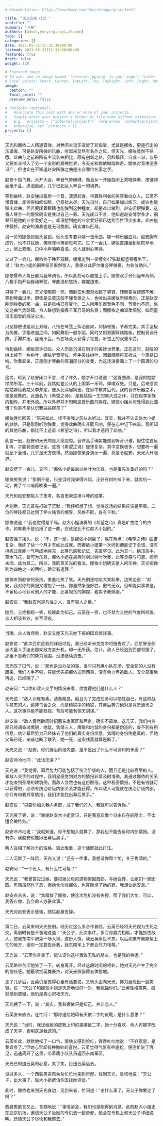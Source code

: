 ```yaml
---
# Documentation: https://wowchemy.com/docs/managing-content/

title: "天之五绝（12）"
subtitle: ""
summary: "斗琴"
authors: [admin,yunying,nayi,zhaoan]
tags: []
categories: []
date: 2021-05-31T15:31:30+08:00
lastmod: 2021-05-31T15:31:30+08:00
featured: true
draft: false
weight: 120

# Featured image
# To use, add an image named `featured.jpg/png` to your page's folder.
# Focal points: Smart, Center, TopLeft, Top, TopRight, Left, Right, BottomLeft, Bottom, BottomRight.
image:
  caption: ""
  focal_point: ""
  preview_only: false

# Projects (optional).
#   Associate this post with one or more of your projects.
#   Simply enter your project's folder or file name without extension.
#   E.g. `projects = ["internal-project"]` references `content/project/deep-learning/index.md`.
#   Otherwise, set `projects = []`.
projects: []
---
```


天光和娜依二人精通音律，对世间主流乐谱皆了若指掌，尤其是娜依，更是行走的乐谱库。可是赵安所弹的乐曲，听起来显然有名作之风，但天光，娜依竟然不熟悉。此曲与之前的所有主流名曲相比，颇有创新之处，另辟蹊径，自成一派，似乎又将听众带入了另一个全新的精神世界，令天光和娜依暗暗称奇。娜依对音律见多识广，但也实在不知道赵安所弹之曲是出自哪位名家之手。

<!--more-->

赵安十指飞舞，大开大合，琴音气势磅礴，而且从一开始就闭上双眼弹奏，按键却丝毫不乱，潇洒自如，几乎已到达人琴合一的境界。

等到曲终，赵安弹出最后一个音，潇洒起身，带着胜利者的笑容看向众人。云英不懂音律，却听得如痴如醉，仍意犹未尽。天光自忖，自己如果加以练习，或许也能弹出此曲，但若要闭着眼睛也能弹到这种程度，却是难以做到。赵安闭眼弹奏，这番人琴合一的境界确实是胜过自己一筹。天光闭口不言，他知道赵安博学多才，钢琴只是她的业余爱好之一，却没想到她的业余爱好都已达到当世顶尖水准。此曲旋律精妙，赵安的演奏也是无可挑剔，确实难以匹敌。

另一旁的娜依则眉头紧锁，低头思考要以哪一首乐曲，哪一种乐器应对。赵安胸有成竹，也不打扰她，笑眯眯地等她思考完。过了一会儿，娜依直接坐到庭院草地上，闭上双眼，口中小声喃喃自语，众人就耐心等待。

又过了一会儿，娜依终于睁开双眼，缓缓走到一架镀金47弦踏板竖琴旁坐下，说：“赵大小姐的钢琴技艺果然惊人，我便以此萨尔维竖琴弹奏，为各位助兴。”

娜依曾命人每日都为竖琴调音，所以此刻可以直接上手。娜依双手分列竖琴两侧，八根手指开始拨动琴弦，琴曲温和悠扬，娓娓道来。

只弹了一会儿，天光便眼前一亮，而赵安也渐渐收起了笑容，转而变得疑惑不解。等到琴曲过半，即使是云英这般不懂音律之人，也听出来娜依所弹奏的，正是赵安刚刚弹奏的那一曲，只是风格已有变化。二人所用乐器音色不同，节奏也不同，赵安之曲气势磅礴，令人联想到指挥千军万马的名将；而娜依之曲温柔细腻，如同童话王国里的纯洁公主。

只见娜依也是闭上双眼，八指在琴弦上挥洒自如，抑扬顿挫，节奏完美，其手型极为优雅，手指进退之间，如同舞蹈一般华丽，同时又用双脚踩踏踏板，控制音调升降，手脚并用，丝毫不乱，令在场众人获得了视觉，听觉上的双重享受。

待到曲终，娜依双手归位，众人仍是沉浸在刚才的美妙世界里。正在这时，庭院的树上掉下一片树叶，娜依听音辨位，伸手夹住树叶，闭着眼睛将其折成一个简易口哨，吹奏起来，正是刚才琴曲的高潮部分的变奏，为这场演奏画上了一个圆满的句号。

这次，轮到了赵安闭口不言，过了许久，她才开口说道：“这首曲谱，是我的姑姑缪灵所写。三十年前，我姑姑是公认的上国第一乐师，弹唱双绝。只是，后来缪灵姑姑嫁给我姑父李邦定，便从此深居简出，在家中教育后代。我的音律乐器之术，便是她教的。此曲名为《希望之诗》，是我姑姑一生的集大成之作，只在赵李家族内相传，并未外流。所以外界并不知晓这首乐曲的存在。娜依小姐从何处得到此曲谱？你是不是认识我姑姑缪灵？”

娜依连忙回答：“原来如此，怪不得我之前从未听过。其实，我并不认识赵大小姐的姑姑，只是刚刚听你弹奏，觉得此曲确实非同凡响，便在心中记下曲谱。我所知的其他乐曲，都比不上这首《希望之诗》，所以我才选用了此曲。”

此言一出，赵安和天光均是大感震惊。音律高手确实能做到听音识谱，但往往要反复听，才能将曲谱记全。这首《希望之诗》旋律复杂，其中变换极多，想要听一遍就记下全谱，几乎是天方夜谭。然而娜依亲身演示一遍，真是令赵安，天光大开眼界。

赵安愣了一会儿，又问：“娜依小姐最后以树叶为乐器，也是事先准备好的吗？”

娜依笑笑说：“那倒不是，只是当时我弹得兴起，正好有树叶掉下来，就灵机一动，做了个口哨再吹奏一遍。”

天光和赵安都陷入了思考，各自思索这场斗琴的结果。

片刻后，天光首先打破了沉默：“我仔细想了想，觉得这场的结果应该是平局。二位的琴技都已达到了炉火纯青的境界，风格不同，各有千秋。”

娜依说道：“我也觉得是平局。赵大小姐演奏的《希望之诗》真是旷古绝今的杰作。如果我不是也用了这一曲，应该是比不过赵大小姐的。”

赵安摇了摇头，说：“不，这一局，是娜依小姐赢了，赢在两点：《希望之诗》曲谱复杂，我练了快一个月才有如此成就。而娜依小姐第一次听到便能记下全谱，没有排练过就能一气呵成地弹完，此等乐感和记忆，实属罕见。此为其一。绝顶高手，草木飞花，皆可为乐器，娜依小姐在最后时刻以树叶吹奏，此等灵感与巧思，闻所未闻。此为其二。所以，我同意天光的看法，娜依小姐确实是人间乐神。天光把你列为四绝之一的西纯，确实有道理。”

娜依听到赵安的表扬，害羞地笑了笑。天光倒是哈哈大笑起来，边笑边说：“赵安，我对你的佩服又增加了一分。你虽然争强好胜，傲气无双，但却能实事求是，不留私心地认可别人的才能，此番坦荡的胸襟，着实令我佩服。”

赵安说：“我赵安岂是凡俗之人，自有容人之量。”

随后，三绝相视一笑，视彼此为知己。云英在一旁，也不禁为三绝的气度所折服。众人相谈甚欢，直至深夜。

------

当晚，众人散场后，赵安又邀天光去她下榻的国宾馆谈事。

赵安说：“此次西京危机的详细过程，我已经听米克提中将报告过了。西京安全部派大量人手追击那架敌方直升机，却一无所获。估计，敌人已经逃到西部邻国了。那里不是我们的势力范围，没法继续追击。”

天光叹了口气，说：“那也是没办法的事，当时只有鹰小队在场，安全部的人没有跟来，我们人手不够，只能优先把娜依送回西京，没有余力再追敌人。安全部事后再追，已经晚了。”

赵安问：“以你和敌人交手的情况来看，你觉得他们是什么人？”

天光说：“敌人训练有素，装备精良，而且为了完成任务可以牺牲自己，有这种战斗意志的人，绝非乌合之众，而是精锐中的精锐，其幕后势力绝对是背景通天之人。这次事件绝不能轻视，背后可能有惊天阴谋。”

赵安说：“敌人竟然敢同时招惹东南军区和西京，确实不简单。这几天，我们内务部已经调查过鹰眼，地鼠，隽晴三人，鹰眼和地鼠的身份都是伪造的，查不到有用信息，估计幕后势力已经抹去了他们的真实身份信息。隽晴的身份倒是真的，但她父母已死，亲戚也断了联系，她一死，这条线索就算是断了。”

天光又说：“赵安，你们统治阶级内部，是不是出了什么不可调和的矛盾？”

赵安冷冷地问：“此话怎讲？”

天光说：“我觉得，幕后势力可能包括了统治阶级的人，而且还是比较高层的人。和敌人交手的过程中，我明显感觉到对方的情报非常及时准确，我通过娜依的关系才能查到圣塔的建筑图，而敌人显然也有这份图纸。这种机密情报，不是有钱就可以获得的，必须有统治阶级内部关系才能获得。所以敌人可能就在统治阶级内部。你只有和我共享情报，我们才能找出幕后黑手。”

赵安说：“只要你加入我内务部，成了我们的人，我就可以告诉你。”

天光笑了笑，说：“谢谢赵安大小姐赏识，只是我喜欢做个自由自在的隐士，不太适合做特务。”

赵安冷冷地说：“我就知道。你不想加入就算了，那我也不能告诉你内部情报。没有你，我赵安也能揪出幕后黑手。”

两人互相了解对方的性格，彼此敬重，这个话题就此打住。

二人沉默了一阵后，天光又说：“还有一件事，我想请你帮个忙，关于隽晴的。”

赵安问：“一个死人，有什么忙可帮？”

天光说：“我曾答应过她，要把她父母的遗物带回西部，与她合葬，让她们一家团圆。隽晴虽然作了恶，但她舍命救娜依，也算赎清了她的罪。我想让她安息。”

赵安点点头，说：“隽晴救了娜依，使这次危机没有失控，帮了我们大忙。可以，我答应你，我会命人办妥此事。”

天光对赵安表示感谢，随后起身告辞。

------

第二日，云英来和天光告别。经历过这么多合作冒险，云英已经将天光视为生死之交，离别时有些不舍地说道：“天公子，此次事件，多亏你鼎力相助，才能抓住敌人，使我东南军避免一场大祸。这份人情，我云英永世不忘，以后如果有我能帮上忙的地方，请你一定要告诉我，我东南军上下都会尽力相帮。”

天光说：“云英你言重了，能认识你这样勇敢无私的朋友，也是我的幸运。”

云英略带苦涩地笑了一下，转身离开。经过这段时间的相处，她对天光产生了完全的信任感。她最欣赏英雄豪杰，对天光佩服得五体投地。

走了几步后，云英仍是觉得心里有话要说，又转头面向天光，努力展现出一副笑容，说：“天公子和娜依小姐是天造地设的一对，我祝福你们。”云英性格直爽，虽然感到遗憾，但仍是真心祝福天光。

天光楞了一下，说：“其实，我和娜依只是知己，并非恋人。”

云英直来直去，连忙问：“那你送给她印有天依二字的皮靴，是什么意思？”

天光说：“当时，我送给她的皮靴上印的是娜依二字，她十分喜欢，命人将娜字改成了天字，表明这是我送的。”

云英听此，默默地松了一口气，很快又感到脸红，吞吞吐吐地说：“不好意思，是我误会了。”但她心里却有种微妙的喜悦。云英觉得气氛有些尴尬，便连忙说了再见，迅速离开了这里，带着鹰小队队员返回东南军区。

天光已知道云英的心意，笑了笑，目送云英远去。

没过多久，一个西装男突然匆匆忙忙地来到府邸，找到天光，急切地说：“天公子，出大事了，赵大小姐邀请你去找她详谈。”

此时，娜依也来到天光身边，见到来者，忙问道：“出什么事了，天公子你要走了吗？”

西装男欲言又止，含糊地说：“事情紧急，我们也是刚得到消息。此刻赵大小姐正在西京机场，邀请天公子坐她的专机去一趟帝都，她会在专机上和天公子详细说明。还请天公子尽快和我前去。”

